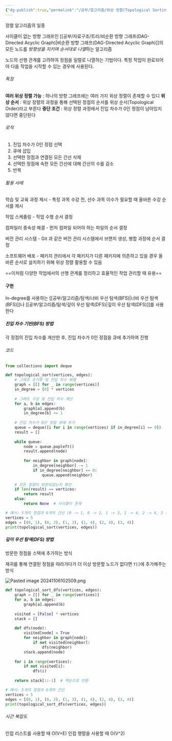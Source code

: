 ```yaml
---
{"dg-publish":true,"permalink":"/공부/알고리즘/위상 정렬(Topological Sorting)/","dgPassFrontmatter":true}
---
```


정렬 알고리즘의 일종

사이클이 없는 방향 그래프인 [[공부/자료구조/트리/비순환 방향 그래프(DAG-Directed Acyclic Graph)\|비순환 방향 그래프(DAG-Directed Acyclic Graph)]]의 모든 노드를 *방향성을 지키며 순서대로 나열*하는 알고리즘

노드의 선행 관계를 고려하여 정점을 일렬로 나열하는 기법이다.
특정 작업이 완료되어야 다음 작업을 시작할 수 있는 경우에 사용된다.

###### 특징

**여러 위상 정렬 가능** : 하나의 방향 그래프에는 여러 가지 위상 정렬이 존재할 수 있디
**위상 순서** : 위상 정렬의 과정을 통해 선택된 정점의 순서를 위상 순서(Topological Order)라고 부른다
**중단 조건** : 위상 정렬 과정에서 진입 차수가 0인 정점이 남아있지 않다면 중단된다

###### 로직

1. 진입 차수가 0인 정점 선택
2. 큐에 삽입
3. 선택한 정점과 연결된 모든 간선 삭제
4. 선택한 정점에 속한 모든 간선에 대해 간선의 수를 감소
5. 반복

###### 활용 사례

학습 및 교육 과정 제시 - 특정 과목 수강 전, 선수 과목 이수가 필요할 때 올바른 수강 순서를 제시

작업 스케줄링 - 작업 수행 순서 결정

컴파일러 종속성 해결 - 먼저 컴파일 되어야 하는 파일의 순서 결정

버전 관리 시스템 - Git 과 같은 버전 관리 시스템에서 브랜치 생성, 병합 과정에 순서 결정

소프트웨어 배포 - 패키지 관리에서 각 패키지가 다른 패키지에 의존하고 있을 경우 올바른 순서로 설치하기 위해 위상 정렬 활용할 수 있음

==이처럼 다양한 작업에서의 선행 관계를 정리하고 효율적인 작업 관리할 때 유용==

#### 구현

In-degree를 사용하는 [[공부/알고리즘/탐색/너비 우선 탐색(BFS)\|너비 우선 탐색(BFS)]]나 [[공부/알고리즘/탐색/깊이 우선 탐색(DFS)\|깊이 우선 탐색(DFS)]]를 사용한다

##### 진입 차수 기반(BFS) 방법

각 정점의 진입 차수를 게산한 후, 진입 차수가 0인 정점을 큐에 추가하여 진행

###### 코드
```python
from collections import deque

def topological_sort(vertices, edges):
    # 그래프 초기화 및 진입 차수 배열
    graph = [[] for _ in range(vertices)]
    in_degree = [0] * vertices
    
    # 그래프 구성 및 진입 차수 계산
    for a, b in edges:
        graph[a].append(b)
        in_degree[b] += 1
        
    # 진입 차수가 0인 정점 큐에 추가
    queue = deque([i for i in range(vertices) if in_degree[i] == 0])
    result = []
    
    while queue:
        node = queue.popleft()
        result.append(node)
        
        for neighbor in graph[node]:
            in_degree[neighbor] -= 1
            if in_degree[neighbor] == 0:
                queue.append(neighbor)
                
    # 모든 정점이 방문되었는지 확인
    if len(result) == vertices:
        return result
    else:
        return None  # 사이클이 존재

# 예시: 5개의 정점과 6개의 간선 (0 -> 1, 0 -> 2, 1 -> 3, 1 -> 4, 2 -> 4, 3 -> 4)
vertices = 5
edges = [(0, 1), (0, 2), (1, 3), (1, 4), (2, 4), (3, 4)]
print(topological_sort(vertices, edges))
```

##### 깊이 우선 탐색(DFS) 방법

방문한 정점을 스택에 추가하는 방식

재귀를 통해 연결된 정점을 따라가다가 더 이상 방문할 노드가 없다면 `T[]`에 추가해주는 방식

![Pasted image 20241106102509.png](/img/user/%EC%B2%A8%EB%B6%80%ED%8C%8C%EC%9D%BC/Pasted%20image%2020241106102509.png)


```python
def topological_sort_dfs(vertices, edges):
    graph = [[] for _ in range(vertices)]
    for a, b in edges:
        graph[a].append(b)
    
    visited = [False] * vertices
    stack = []
    
    def dfs(node):
        visited[node] = True
        for neighbor in graph[node]:
            if not visited[neighbor]:
                dfs(neighbor)
        stack.append(node)
    
    for i in range(vertices):
        if not visited[i]:
            dfs(i)
    
    return stack[::-1]  # 역순으로 반환

# 예시: 5개의 정점과 6개의 간선
vertices = 5
edges = [(0, 1), (0, 2), (1, 3), (1, 4), (2, 4), (3, 4)]
print(topological_sort_dfs(vertices, edges))
```

###### 시간 복잡도

인접 리스트를 사용할 때 O(V+E)
인접 행렬을 사용할 때 O(V^2)